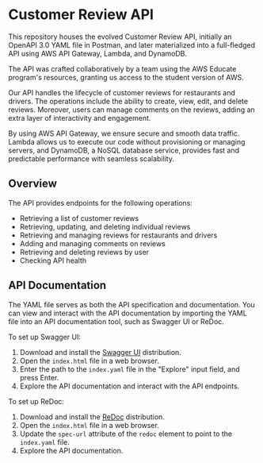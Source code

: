 # Customer Review API

This repository houses the evolved Customer Review API, initially an OpenAPI 3.0 YAML file in Postman, and later materialized into a full-fledged API using AWS API Gateway, Lambda, and DynamoDB.

The API was crafted collaboratively by a team using the AWS Educate program's resources, granting us access to the student version of AWS.

Our API handles the lifecycle of customer reviews for restaurants and drivers. The operations include the ability to create, view, edit, and delete reviews. Moreover, users can manage comments on the reviews, adding an extra layer of interactivity and engagement.

By using AWS API Gateway, we ensure secure and smooth data traffic. Lambda allows us to execute our code without provisioning or managing servers, and DynamoDB, a NoSQL database service, provides fast and predictable performance with seamless scalability.

## Overview

The API provides endpoints for the following operations:

- Retrieving a list of customer reviews
- Retrieving, updating, and deleting individual reviews
- Retrieving and managing reviews for restaurants and drivers
- Adding and managing comments on reviews
- Retrieving and deleting reviews by user
- Checking API health

## API Documentation

The YAML file serves as both the API specification and documentation. You can view and interact with the API documentation by importing the YAML file into an API documentation tool, such as Swagger UI or ReDoc.

To set up Swagger UI:

1. Download and install the [Swagger UI](https://swagger.io/tools/swagger-ui/) distribution.
2. Open the `index.html` file in a web browser.
3. Enter the path to the `index.yaml` file in the "Explore" input field, and press Enter.
4. Explore the API documentation and interact with the API endpoints.

To set up ReDoc:

1. Download and install the [ReDoc](https://github.com/Redocly/redoc) distribution.
2. Open the `index.html` file in a web browser.
3. Update the `spec-url` attribute of the `redoc` element to point to the `index.yaml` file.
4. Explore the API documentation.
